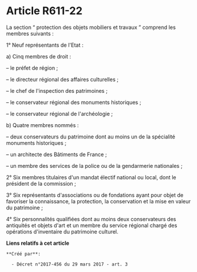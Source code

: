# Article R611-22

La section “ protection des objets mobiliers et travaux ” comprend les membres suivants :

1° Neuf représentants de l'Etat :

a) Cinq membres de droit :

– le préfet de région ;

– le directeur régional des affaires culturelles ;

– le chef de l'inspection des patrimoines ;

– le conservateur régional des monuments historiques ;

– le conservateur régional de l'archéologie ;

b) Quatre membres nommés :

– deux conservateurs du patrimoine dont au moins un de la spécialité monuments historiques ;

– un architecte des Bâtiments de France ;

– un membre des services de la police ou de la gendarmerie nationales ;

2° Six membres titulaires d'un mandat électif national ou local, dont le président de la commission ;

3° Six représentants d'associations ou de fondations ayant pour objet de favoriser la connaissance, la protection, la
conservation et la mise en valeur du patrimoine ;

4° Six personnalités qualifiées dont au moins deux conservateurs des antiquités et objets d'art et un membre du service
régional chargé des opérations d'inventaire du patrimoine culturel.

**Liens relatifs à cet article**

	**Créé par**:

	  - Décret n°2017-456 du 29 mars 2017 - art. 3
